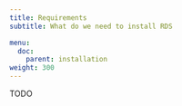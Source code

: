 ```yaml
---
title: Requirements
subtitle: What do we need to install RDS

menu:
  doc:
    parent: installation
weight: 300
---
```

TODO